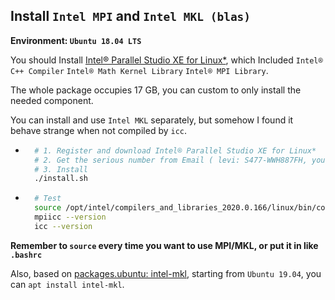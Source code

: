 ## Install `Intel MPI` and `Intel MKL (blas)`

**Environment: `Ubuntu 18.04 LTS`**

You should Install [Intel® Parallel Studio XE for Linux*](https://software.intel.com/en-us/parallel-studio-xe/choose-download/student-linux-fortran), which Included `Intel® C++ Compiler`  `Intel® Math Kernel Library`  `Intel® MPI Library`.

The whole package occupies 17 GB, you can custom to only install the needed component.

You can install and use `Intel MKL` separately, but somehow I found it behave strange when not compiled by `icc`.

* ```bash
    # 1. Register and download Intel® Parallel Studio XE for Linux*
    # 2. Get the serious number from Email ( levi: S477-WWH887FH, you may want to ask him first )
    # 3. Install
    ./install.sh
    ```

* ```bash
    # Test
    source /opt/intel/compilers_and_libraries_2020.0.166/linux/bin/compilervars.sh intel64
    mpiicc --version
    icc --version
    ```

**Remember to `source` every time you want to use MPI/MKL, or put it in like `.bashrc`**


Also, based on [packages.ubuntu: intel-mkl](https://packages.ubuntu.com/search?keywords=intel-mkl), starting from `Ubuntu 19.04`, you can `apt install intel-mkl`.

